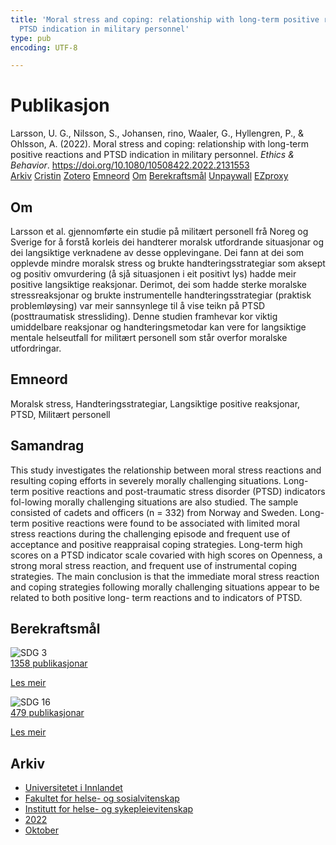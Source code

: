 ```yaml
---
title: 'Moral stress and coping: relationship with long-term positive reactions and
  PTSD indication in military personnel'
type: pub
encoding: UTF-8

---
```

<h1>Publikasjon</h1>
<article id="csl-bib-container-S8TRPJLK" class="csl-bib-container">
  <div class="csl-bib-body"> <div class="csl-entry">Larsson, U. G., Nilsson, S., Johansen, rino, Waaler, G., Hyllengren, P., &#38; Ohlsson, A. (2022). Moral stress and coping: relationship with long-term positive reactions and PTSD indication in military personnel. <i>Ethics &#38; Behavior</i>. <a href="https://doi.org/10.1080/10508422.2022.2131553">https://doi.org/10.1080/10508422.2022.2131553</a></div> </div>
  <div class="csl-bib-buttons">
    <a href="#taxonomy-article-S8TRPJLK" alt="archive" class="csl-bib-button">Arkiv</a>
    <a href="https://app.cristin.no/results/show.jsf?id=2063029" alt="Cristin" class="csl-bib-button">Cristin</a>
    <a href="http://zotero.org/groups/5881554/items/S8TRPJLK" alt="Zotero" class="csl-bib-button">Zotero</a>
    <a href="#keywords-article-S8TRPJLK" alt="keywords" class="csl-bib-button">Emneord</a>
    <a href="#about-article-S8TRPJLK" alt="about_pub" class="csl-bib-button">Om</a>
    <a href="#sdg-article-S8TRPJLK" alt="sdg" class="csl-bib-button">Berekraftsmål</a>
    <a href="https://doi.org/10.1080/10508422.2022.2131553" alt="Unpaywall" class="csl-bib-button">Unpaywall</a>
    <a href="https://doi.org/10.1080/10508422.2022.2131553" alt="EZproxy" class="csl-bib-button">EZproxy</a>
  </div>
  <div id="csl-bib-meta-container-S8TRPJLK"></div>
</article>
<div id="csl-bib-meta-S8TRPJLK" class="csl-bib-meta">
  <article id="about-article-S8TRPJLK" class="about_pub-article">
    <h1>Om</h1>
    Larsson et al. gjennomførte ein studie på militært personell frå Noreg og Sverige for å forstå korleis dei handterer moralsk utfordrande situasjonar og dei langsiktige verknadene av desse opplevingane. Dei fann at dei som opplevde mindre moralsk stress og brukte handteringsstrategiar som aksept og positiv omvurdering (å sjå situasjonen i eit positivt lys) hadde meir positive langsiktige reaksjonar. Derimot, dei som hadde sterke moralske stressreaksjonar og brukte instrumentelle handteringsstrategiar (praktisk problemløysing) var meir sannsynlege til å vise teikn på PTSD (posttraumatisk stressliding). Denne studien framhevar kor viktig umiddelbare reaksjonar og handteringsmetodar kan vere for langsiktige mentale helseutfall for militært personell som står overfor moralske utfordringar.
  </article>
  <article id="keywords-article-S8TRPJLK" class="keywords-article">
    <h1>Emneord</h1>
    Moralsk stress, Handteringsstrategiar, Langsiktige positive reaksjonar, PTSD, Militært personell
  </article>
  <article id="abstract-article-S8TRPJLK" class="abstract-article">
    <h1>Samandrag</h1>
    This study investigates the relationship between moral stress reactions and resulting coping efforts in severely morally challenging situations. Long-term positive reactions and post-traumatic stress disorder (PTSD) indicators fol-lowing morally challenging situations are also studied. The sample consisted of cadets and officers (n = 332) from Norway and Sweden. Long-term positive reactions were found to be associated with limited moral stress reactions during the challenging episode and frequent use of acceptance and positive reappraisal coping strategies. Long-term high scores on a PTSD indicator scale covaried with high scores on Openness, a strong moral stress reaction, and frequent use of instrumental coping strategies. The main conclusion is that the immediate moral stress reaction and coping strategies following morally challenging situations appear to be related to both positive long- term reactions and to indicators of PTSD.
  </article>
  <article id="sdg-article-S8TRPJLK" class="sdg-article">
    <h1>Berekraftsmål</h1>
    <div class="sdg-container"><div id="sdg3" class="sdg">
        <img src="{{< params subfolder >}}images/sdg/sdg03_nn.png" class="image" alt="SDG 3">
        <div class="sdg-overlay">
          <a href="/nn/archive/?key=?sdg=3#archive" class="sdg-publication-count"><span>1358</span> publikasjonar</a>
          <p><a href="https://fn.no/om-fn/fns-baerekraftsmaal/god-helse-og-livskvalitet?lang=nno-NO" class="sdg-read-more">Les meir</a></p>
        </div>
      </div> <div id="sdg16" class="sdg">
        <img src="{{< params subfolder >}}images/sdg/sdg16_nn.png" class="image" alt="SDG 16">
        <div class="sdg-overlay">
          <a href="/nn/archive/?key=?sdg=16#archive" class="sdg-publication-count"><span>479</span> publikasjonar</a>
          <p><a href="https://fn.no/om-fn/fns-baerekraftsmaal/fred-rettferdighet-og-velfungerende-institusjoner?lang=nno-NO" class="sdg-read-more">Les meir</a></p>
        </div>
      </div></div>
  </article>
  <article id="taxonomy-article-S8TRPJLK" class="taxonomy-article">
    <h1>Arkiv</h1>
    <ul>
      <li>
        <a href="/nn/archive/?key=3DCRN523">Universitetet i Innlandet</a>
      </li>
      <li>
        <a href="/nn/archive/?key=IDKFS3MX">Fakultet for helse- og sosialvitenskap</a>
      </li>
      <li>
        <a href="/nn/archive/?key=GTV4ECMZ">Institutt for helse- og sykepleievitenskap</a>
      </li>
      <li>
        <a href="/nn/archive/?key=558P36BB">2022</a>
      </li>
      <li>
        <a href="/nn/archive/?key=F8MJA35V">Oktober</a>
      </li>
    </ul>
  </article>
</div>
